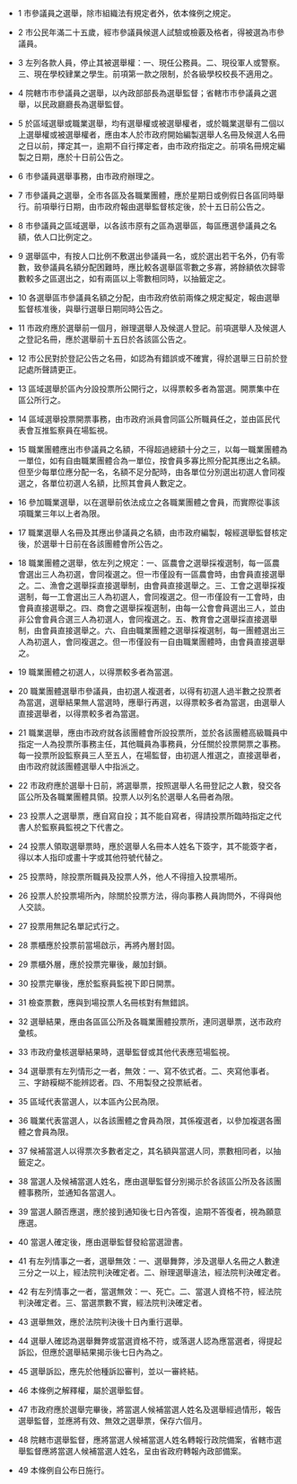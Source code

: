 * 1 市參議員之選舉，除市組織法有規定者外，依本條例之規定。

* 2 市公民年滿二十五歲，經市參議員候選人試驗或檢覈及格者，得被選為市參議員。

* 3 左列各款人員，停止其被選舉權：一、現任公務員。二、現役軍人或警察。三、現在學校肄業之學生。前項第一款之限制，於各級學校校長不適用之。

* 4 院轄市市參議員之選舉，以內政部部長為選舉監督；省轄市市參議員之選舉，以民政廳廳長為選舉監督。

* 5 於區域選舉或職業選舉，均有選舉權或被選舉權者，或於職業選舉有二個以上選舉權或被選舉權者，應由本人於市政府開始編製選舉人名冊及候選人名冊之日以前，擇定其一，逾期不自行擇定者，由市政府指定之。前項名冊規定編製之日期，應於十日前公告之。

* 6 市參議員選舉事務，由市政府辦理之。

* 7 市參議員之選舉，全市各區及各職業團體，應於星期日或例假日各區同時舉行。前項舉行日期，由市政府報由選舉監督核定後，於十五日前公告之。

* 8 市參議員之區域選舉，以各該市原有之區為選舉區，每區應選參議員之名額，依人口比例定之。

* 9 選舉區中，有按人口比例不敷選出參議員一名，或於選出若干名外，仍有零數，致參議員名額分配困難時，應比較各選舉區零數之多寡，將餘額依次歸零數較多之區選出之，如有兩區以上零數相同時，以抽籤定之。

* 10 各選舉區市參議員名額之分配，由市政府依前兩條之規定擬定，報由選舉監督核准後，與舉行選舉日期同時公告之。

* 11 市政府應於選舉前一個月，辦理選舉人及候選人登記。前項選舉人及候選人之登記名冊，應於選舉前十五日於各該區公告之。

* 12 市公民對於登記公告之名冊，如認為有錯誤或不確實，得於選舉三日前於登記處所聲請更正。

* 13 區域選舉於區內分設投票所公開行之，以得票較多者為當選。開票集中在區公所行之。

* 14 區域選舉投票開票事務，由市政府派員會同區公所職員任之，並由區民代表會互推監察員在場監視。

* 15 職業團體應出市參議員之名額，不得超過總額十分之三，以每一職業團體為一單位，如有自由職業團體合為一單位，按會員多寡比照分配其應出之名額。但至少每單位應分配一名，名額不足分配時，由各單位分別選出初選人會同複選之，各單位初選人名額，比照其會員人數定之。

* 16 參加職業選舉，以在選舉前依法成立之各職業團體之會員，而實際從事該項職業三年以上者為限。

* 17 職業選舉人名冊及其應出參議員之名額，由市政府編製，報經選舉監督核定後，於選舉十日前在各該團體會所公告之。

* 18 職業團體之選舉，依左列之規定：一、區農會之選舉採複選制，每一區農會選出三人為初選，會同複選之。但一市僅設有一區農會時，由會員直接選舉之。二、漁會之選舉採直接選舉制，由會員直接選舉之。三、工會之選舉採複選制，每一工會選出三人為初選人，會同複選之。但一市僅設有一工會時，由會員直接選舉之。四、商會之選舉採複選制，由每一公會會員選出三人，並由非公會會員合選三人為初選人，會同複選之。五、教育會之選舉採直接選舉制，由會員直接選舉之。六、自由職業團體之選舉採複選制，每一團體選出三人為初選人，會同複選之。但一市僅設有一自由職業團體時，由會員直接選舉之。

* 19 職業團體之初選人，以得票較多者為當選。

* 20 職業團體選舉市參議員，由初選人複選者，以得有初選人過半數之投票者為當選，選舉結果無人當選時，應舉行再選，以得票較多者為當選，由選舉人直接選舉者，以得票較多者為當選。

* 21 職業選舉，應由市政府就各該團體會所設投票所，並於各該團體高級職員中指定一人為投票所事務主任，其他職員為事務員，分任關於投票開票之事務。每一投票所設監察員三人至五人，在場監督，由初選人推選之，直接選舉者，由市政府就該團體選舉人中指派之。

* 22 市政府應於選舉十日前，將選舉票，按照選舉人名冊登記之人數，發交各區公所及各職業團體具領。投票人以列名於選舉人名冊者為限。

* 23 投票人之選舉票，應自寫自投；其不能自寫者，得請投票所臨時指定之代書人於監察員監視之下代書之。

* 24 投票人領取選舉票時，應於選舉人名冊本人姓名下簽字，其不能簽字者，得以本人指印或畫十字或其他符號代替之。

* 25 投票時，除投票所職員及投票人外，他人不得擅入投票場所。

* 26 投票人於投票場所內，除關於投票方法，得向事務人員詢問外，不得與他人交談。

* 27 投票用無記名單記式行之。

* 28 票櫃應於投票前當場啟示，再將內層封固。

* 29 票櫃外層，應於投票完畢後，嚴加封鎖。

* 30 投票完畢後，應於監察員監視下即日開票。

* 31 檢查票數，應與到場投票人名冊核對有無錯誤。

* 32 選舉結果，應由各區區公所及各職業團體投票所，連同選舉票，送市政府彙核。

* 33 市政府彙核選舉結果時，選舉監督或其他代表應蒞場監視。

* 34 選舉票有左列情形之一者，無效：一、寫不依式者。二、夾寫他事者。三、字跡糢糊不能辨認者。四、不用製發之投票紙者。

* 35 區域代表當選人，以本區內公民為限。

* 36 職業代表當選人，以各該團體之會員為限，其係複選者，以參加複選各團體之會員為限。

* 37 候補當選人以得票次多數者定之，其名額與當選人同，票數相同者，以抽籤定之。

* 38 當選人及候補當選人姓名，應由選舉監督分別揭示於各該區公所及各該團體事務所，並通知各當選人。

* 39 當選人願否應選，應於接到通知後七日內答復，逾期不答復者，視為願意應選。

* 40 當選人確定後，應由選舉監督發給當選證書。

* 41 有左列情事之一者，選舉無效：一、選舉舞弊，涉及選舉人名冊之人數達三分之一以上，經法院判決確定者。二、辦理選舉違法，經法院判決確定者。

* 42 有左列情事之一者，當選無效：一、死亡。二、當選人資格不符，經法院判決確定者。三、當選票數不實，經法院判決確定者。

* 43 選舉無效，應於法院判決後十日內重行選舉。

* 44 選舉人確認為選舉舞弊或當選資格不符，或落選人認為應當選者，得提起訴訟，但應於選舉結果揭示後七日內為之。

* 45 選舉訴訟，應先於他種訴訟審判，並以一審終結。

* 46 本條例之解釋權，屬於選舉監督。

* 47 市政府應於選舉完畢後，將當選人候補當選人姓名及選舉經過情形，報告選舉監督，並應將有效、無效之選舉票，保存六個月。

* 48 院轄市選舉監督，應將當選人候補當選人姓名轉報行政院備案，省轄市選舉監督應將當選人候補當選人姓名，呈由省政府轉報內政部備案。

* 49 本條例自公布日施行。


